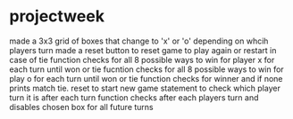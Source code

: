 # projectweek
made a 3x3 grid of boxes that change to 'x' or 'o' depending on whcih players turn
made a reset button to reset game to play again or restart in case of tie
function checks for all 8 possible ways to win for player x for  each turn until won or tie
fucntion checks for all 8 possible ways to win for play o for each turn until won or tie
function checks for winner and if none prints match tie. reset to start new game
statement to check which player turn it is after each turn
function checks after each players turn and disables chosen box for all future turns
